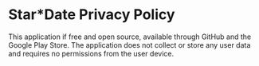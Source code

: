 # Star*Date Privacy Policy

This application if free and open source, available through GitHub and the Google Play Store. The application does not collect or store any user data and requires no permissions from the user device. 